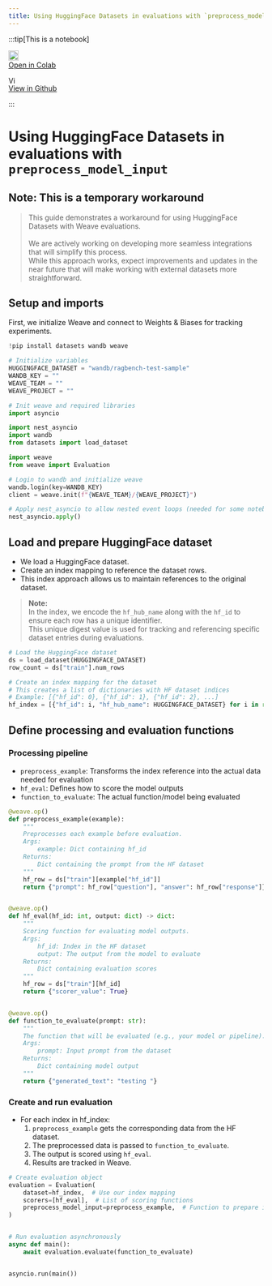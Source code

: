 ```yaml
---
title: Using HuggingFace Datasets in evaluations with `preprocess_model_input`
---
```



:::tip[This is a notebook]

<a href="https://colab.research.google.com/github/wandb/weave/blob/master/docs/./notebooks/hf_dataset_evals.ipynb" target="_blank" rel="noopener noreferrer" class="navbar__item navbar__link button button--secondary button--med margin-right--sm notebook-cta-button"><div><img src="https://upload.wikimedia.org/wikipedia/commons/archive/d/d0/20221103151430%21Google_Colaboratory_SVG_Logo.svg" alt="Open In Colab" height="20px" /><div>Open in Colab</div></div></a>

<a href="https://github.com/wandb/weave/blob/master/docs/./notebooks/hf_dataset_evals.ipynb" target="_blank" rel="noopener noreferrer" class="navbar__item navbar__link button button--secondary button--med margin-right--sm notebook-cta-button"><div><img src="https://upload.wikimedia.org/wikipedia/commons/9/91/Octicons-mark-github.svg" alt="View in Github" height="15px" /><div>View in Github</div></div></a>

:::



# Using HuggingFace Datasets in evaluations with `preprocess_model_input`

## Note: This is a temporary workaround
> This guide demonstrates a workaround for using HuggingFace Datasets with Weave evaluations.<br /><br/>
We are actively working on developing more seamless integrations that will simplify this process.\
> While this approach works, expect improvements and updates in the near future that will make working with external datasets more straightforward.

## Setup and imports
First, we initialize Weave and connect to Weights & Biases for tracking experiments.


```python
!pip install datasets wandb weave
```


```python
# Initialize variables
HUGGINGFACE_DATASET = "wandb/ragbench-test-sample"
WANDB_KEY = ""
WEAVE_TEAM = ""
WEAVE_PROJECT = ""

# Init weave and required libraries
import asyncio

import nest_asyncio
import wandb
from datasets import load_dataset

import weave
from weave import Evaluation

# Login to wandb and initialize weave
wandb.login(key=WANDB_KEY)
client = weave.init(f"{WEAVE_TEAM}/{WEAVE_PROJECT}")

# Apply nest_asyncio to allow nested event loops (needed for some notebook environments)
nest_asyncio.apply()
```

## Load and prepare HuggingFace dataset

- We load a HuggingFace dataset.
- Create an index mapping to reference the dataset rows.
- This index approach allows us to maintain references to the original dataset.

> **Note:**<br/>
In the index, we encode the `hf_hub_name` along with the `hf_id` to ensure each row has a unique identifier.\
This unique digest value is used for tracking and referencing specific dataset entries during evaluations.


```python
# Load the HuggingFace dataset
ds = load_dataset(HUGGINGFACE_DATASET)
row_count = ds["train"].num_rows

# Create an index mapping for the dataset
# This creates a list of dictionaries with HF dataset indices
# Example: [{"hf_id": 0}, {"hf_id": 1}, {"hf_id": 2}, ...]
hf_index = [{"hf_id": i, "hf_hub_name": HUGGINGFACE_DATASET} for i in range(row_count)]
```

## Define processing and evaluation functions

### Processing pipeline
- `preprocess_example`: Transforms the index reference into the actual data needed for evaluation
- `hf_eval`: Defines how to score the model outputs
- `function_to_evaluate`: The actual function/model being evaluated


```python
@weave.op()
def preprocess_example(example):
    """
    Preprocesses each example before evaluation.
    Args:
        example: Dict containing hf_id
    Returns:
        Dict containing the prompt from the HF dataset
    """
    hf_row = ds["train"][example["hf_id"]]
    return {"prompt": hf_row["question"], "answer": hf_row["response"]}


@weave.op()
def hf_eval(hf_id: int, output: dict) -> dict:
    """
    Scoring function for evaluating model outputs.
    Args:
        hf_id: Index in the HF dataset
        output: The output from the model to evaluate
    Returns:
        Dict containing evaluation scores
    """
    hf_row = ds["train"][hf_id]
    return {"scorer_value": True}


@weave.op()
def function_to_evaluate(prompt: str):
    """
    The function that will be evaluated (e.g., your model or pipeline).
    Args:
        prompt: Input prompt from the dataset
    Returns:
        Dict containing model output
    """
    return {"generated_text": "testing "}
```

### Create and run evaluation

- For each index in hf_index:
  1. `preprocess_example` gets the corresponding data from the HF dataset.
  2. The preprocessed data is passed to `function_to_evaluate`.
  3. The output is scored using `hf_eval`.
  4. Results are tracked in Weave.


```python
# Create evaluation object
evaluation = Evaluation(
    dataset=hf_index,  # Use our index mapping
    scorers=[hf_eval],  # List of scoring functions
    preprocess_model_input=preprocess_example,  # Function to prepare inputs
)


# Run evaluation asynchronously
async def main():
    await evaluation.evaluate(function_to_evaluate)


asyncio.run(main())
```
